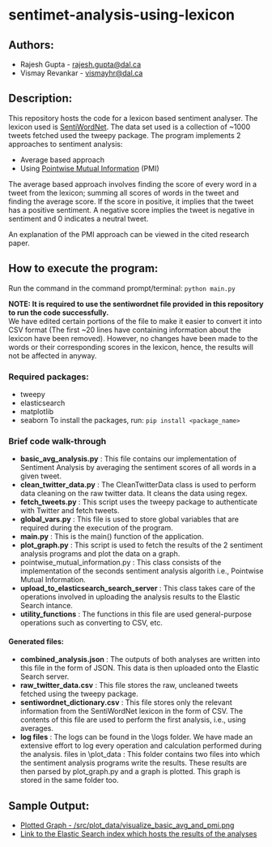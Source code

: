 # sentimet-analysis-using-lexicon #

## Authors: ##
* Rajesh Gupta - rajesh.gupta@dal.ca
* Vismay Revankar - vismayhr@dal.ca

## Description: ##
This repository hosts the code for a lexicon based sentiment analyser. The lexicon used is [SentiWordNet](http://sentiwordnet.isti.cnr.it/). The data set used is a collection of ~1000 tweets fetched used the tweepy package. The program implements 2 approaches to sentiment analysis:
* Average based approach
* Using [Pointwise Mutual Information](https://www.computer.org/csdl/proceedings/icoit/2016/3584/00/07966838.pdf) (PMI)

The average based approach involves finding the score of every word in a tweet from the lexicon; summing all scores of words in the tweet and finding the average score. If the score in positive, it implies that the tweet has a positive sentiment. A negative score implies the tweet is negative in sentiment and 0 indicates a neutral tweet. 

An explanation of the PMI approach can be viewed in the cited research paper.

## How to execute the program: ##
Run the command in the command prompt/terminal:  ```python main.py```

**NOTE: It is required to use the sentiwordnet file provided in this repository to run the code successfully.**  
We have edited certain portions of the file to make it easier to convert it into CSV format (The first ~20 lines have containing information about the lexicon have been removed). However, no changes have been made to the words or their corresponding scores in the lexicon, hence, the results will not be affected in anyway.

### Required packages: ###
* tweepy
* elasticsearch
* matplotlib
* seaborn
To install the packages, run: ```pip install <package_name>```

### Brief code walk-through ###
* **basic_avg_analysis.py** : This file contains our implementation of Sentiment Analysis by averaging the sentiment scores of all words in a given tweet.
* **clean_twitter_data.py** : The CleanTwitterData class is used to perform data cleaning on the raw twitter data. It cleans the data using regex.
* **fetch_tweets.py** : This script uses the tweepy package to authenticate with Twitter and fetch tweets.
* **global_vars.py** : This file is used to store global variables that are required during the execution of the program.
* **main.py** : This is the main() function of the application.
* **plot_graph.py** : This script is used to fetch the results of the 2 sentiment analysis programs and plot the data on a graph.
* pointwise_mutual_information.py : This class consists of the implementation of the seconds sentiment analysis algorith i.e., Pointwise Mutual Information.
* **upload_to_elasticsearch_search_server** : This class takes care of the operations involved in uploading the analysis results to the Elastic Search intance.
* **utility_functions** : The functions in this file are used general-purpose operations such as converting to CSV, etc.

#### Generated files: ####
* **combined_analysis.json** : The outputs of both analyses are written into this file in the form of JSON. This data is then uploaded onto the Elastic Search server.
* **raw_twitter_data.csv** : This file stores the raw, uncleaned tweets fetched using the tweepy package.
* **sentiwordnet_dictionary.csv** : This file stores only the relevant information from the SentiWordNet lexicon in the form of CSV. The contents of this file are used to perform the first analysis, i.e., using averages.
* **log files** : The logs can be found in the \logs folder. We have made an extensive effort to log every operation and calculation performed during the analysis.
files in \plot_data : This folder contains two files into which the sentiment analysis programs write the results. These results are then parsed by plot_graph.py and a graph is plotted. This graph is stored in the same folder too.

## Sample Output: ##
* [Plotted Graph - /src/plot_data/visualize_basic_avg_and_pmi.png](https://git.cs.dal.ca/revankar/sentimet-analysis-using-lexicon/blob/master/src/plot_data/visualize_basic_avg_and_pmi.png)
* [Link to the Elastic Search index which hosts the results of the analyses](https://admin:WBEYBYTJVEMWUKFP@portal-ssl60-37.bmix-dal-yp-97350131-99a6-4192-8c65-2396e69530aa.2008549710.composedb.com:58425/sentiment_analysis/tweets_analysis/2)
